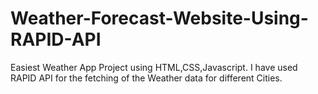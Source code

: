 # Weather-Forecast-Website-Using-RAPID-API

Easiest Weather App Project using HTML,CSS,Javascript.
I have used RAPID API for the fetching of the Weather data for different Cities.
